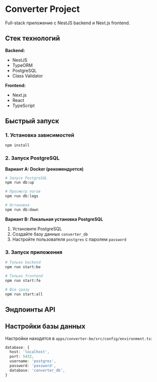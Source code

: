 # Converter Project

Full-stack приложение с NestJS backend и Next.js frontend.

## Стек технологий

**Backend:**

- NestJS
- TypeORM
- PostgreSQL
- Class Validator

**Frontend:**

- Next.js
- React
- TypeScript

## Быстрый запуск

### 1. Установка зависимостей

```bash
npm install
```

### 2. Запуск PostgreSQL

**Вариант A: Docker (рекомендуется)**

```bash
# Запуск PostgreSQL
npm run db:up

# Просмотр логов
npm run db:logs

# Остановка
npm run db:down
```

**Вариант B: Локальная установка PostgreSQL**

1. Установите PostgreSQL
2. Создайте базу данных `converter_db`
3. Настройте пользователя `postgres` с паролем `password`

### 3. Запуск приложения

```bash
# Только backend
npm run start:be

# Только frontend
npm run start:fe

# Все сразу
npm run start:all
```

## Эндпоинты API

## Настройки базы данных

Настройки находятся в `apps/converter-be/src/config/environment.ts`:

```typescript
database: {
  host: 'localhost',
  port: 5432,
  username: 'postgres',
  password: 'password',
  database: 'converter_db',
}
```
